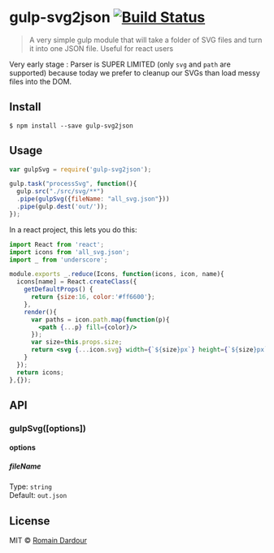# gulp-svg2json [![Build Status](https://travis-ci.org/hull/gulp-svg2json.svg?branch=master)](https://travis-ci.org/hull/gulp-svg2json)

> A very simple gulp module that will take a folder of SVG files and turn it into one JSON file. Useful for react users

Very early stage : Parser is SUPER LIMITED (only `svg` and `path` are supported) because today we prefer to cleanup our SVGs than load messy files into the DOM.

## Install

```
$ npm install --save gulp-svg2json
```


## Usage

```js
var gulpSvg = require('gulp-svg2json');

gulp.task("processSvg", function(){
  gulp.src("./src/svg/**")
  .pipe(gulpSvg({fileName: "all_svg.json"}))
  .pipe(gulp.dest('out/'));
});
```

In a react project, this lets you do this:

```jsx
import React from 'react';
import icons from 'all_svg.json';
import _ from 'underscore';

module.exports _.reduce(Icons, function(icons, icon, name){
  icons[name] = React.createClass({
    getDefaultProps() {
      return {size:16, color:'#ff6600'};
    },
    render(){
      var paths = icon.path.map(function(p){
        <path {...p} fill={color}/>
      });
      var size=this.props.size;
      return <svg {...icon.svg} width={`${size}px`} height={`${size}px`}>{paths}</svg>;
    }
  });
  return icons;
},{});
```


## API

### gulpSvg([options])

#### options

##### fileName

Type: `string`  
Default: `out.json`

## License

MIT © [Romain Dardour](http://hull.io)
